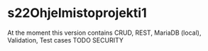 # s22Ohjelmistoprojekti1
At the moment this version contains CRUD, REST, MariaDB (local), Validation, Test cases
TODO
SECURITY
